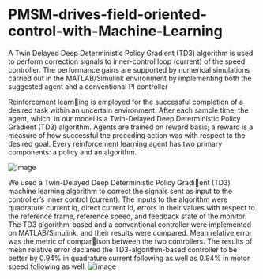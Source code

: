 # PMSM-drives-field-oriented-control-with-Machine-Learning
 A Twin Delayed Deep Deterministic Policy Gradient (TD3) algorithm is used to perform correction signals to inner-control loop (current) of the speed controller. The performance gains are supported by numerical simulations carried out in the MATLAB/Simulink environment by implementing both the suggested agent and a conventional PI controller

Reinforcement learning is employed for the successful completion of a desired task within an uncertain environment. After each sample time, the agent, which, in our model is a Twin-Delayed Deep Deterministic Policy Gradient (TD3) algorithm. Agents are trained on reward basis; a reward is a measure of how successful the preceding action was with respect to the desired goal. Every reinforcement learning agent has two primary components: a policy and an algorithm.


![image](https://github.com/hassanrizwank/PMSM-drives-field-oriented-control-with-Machine-Learning/assets/96073522/a87d2c80-deb6-483c-ab26-50a7b0ba0f8c)


We used a Twin-Delayed Deep Deterministic Policy Gradient (TD3) machine learning algorithm to correct the signals sent as input to the controller’s inner control (current). The inputs to the algorithm were quadrature current iq, direct current id, errors in their values with respect to the reference frame, reference speed, and feedback state of the monitor. The TD3 algorithm-based and a conventional controller were implemented on MATLAB/Simulink, and their results were compared. Mean relative error was the metric of comparison between the two controllers. The results of mean relative error declared the TD3-algorithm-based controller to be better by 0.94% in quadrature current following as well as 0.94% in motor speed following as well.
![image](https://github.com/hassanrizwank/PMSM-drives-field-oriented-control-with-Machine-Learning/assets/96073522/dcfebba9-3b0a-48ea-8dc9-61ffb9b630e9)

